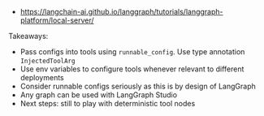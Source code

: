 - https://langchain-ai.github.io/langgraph/tutorials/langgraph-platform/local-server/


Takeaways:
- Pass configs into tools using `runnable_config`. Use type annotation `InjectedToolArg`
- Use env variables to configure tools whenever relevant to different deployments
- Consider runnable configs seriously as this is by design of LangGraph
- Any graph can be used with LangGraph Studio
- Next steps: still to play with deterministic tool nodes